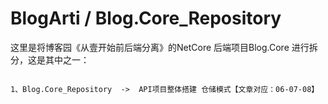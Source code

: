 ﻿# BlogArti / Blog.Core_Repository
 
这里是将博客园《从壹开始前后端分离》的NetCore 后端项目Blog.Core 进行拆分，这是其中之一：
```

1、Blog.Core_Repository  ->  API项目整体搭建 仓储模式【文章对应：06-07-08】




```
